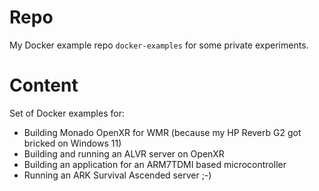 # Repo

My Docker example repo ``docker-examples`` for some private experiments.

# Content

Set of Docker examples for:

* Building Monado OpenXR for WMR (because my HP Reverb G2 got bricked on Windows 11)
* Building and running an ALVR server on OpenXR
* Building an application for an ARM7TDMI based microcontroller
* Running an ARK Survival Ascended server ;-)
